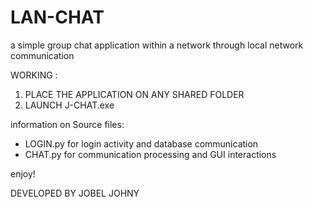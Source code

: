 # LAN-CHAT
a simple group chat application within a network through local network communication

WORKING : 

1) PLACE THE APPLICATION ON ANY SHARED FOLDER
2) LAUNCH J-CHAT.exe

information on Source files:

* LOGIN.py for login  activity and database communication
* CHAT.py for communication processing and GUI interactions

enjoy!

DEVELOPED BY JOBEL JOHNY
